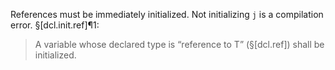 References must be immediately initialized. Not initializing `j` is a compilation error. §[dcl.init.ref]¶1:

> A variable whose declared type is “reference to T” (§[dcl.ref]) shall be initialized.